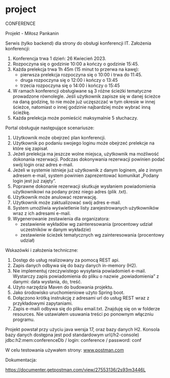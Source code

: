 # project
CONFERENCE

Projekt - Miłosz Pankanin

Serwis (tylko backend) dla strony do obsługi konferencji IT. Założenia konferencji: 
1.	Konferencja trwa 1 dzień: 26 Kwiecień 2023. 
2.	Rozpoczyna się o godzinie 10:00 a kończy o godzinie 15:45.
3.	Każda prelekcja trwa 1h 45m (15 minut to przerwa na kawę):
	- pierwsza prelekcja rozpoczyna się o 10:00 i trwa do 11:45. 
	- druga rozpoczyna się o 12:00 i kończy o 13:45
	- trzecia rozpoczyna się o 14:00 i kończy o 15:45
4.	W ramach konferencji obsługiwane są 3 różne ścieżki tematyczne prowadzone równolegle. Jeśli użytkownik zapisze się w danej ścieżce na daną godzinę, to nie może już uczęszczać w tym okresie w innej ścieżce, natomiast o innej godzinie najbardziej może wybrać inną ścieżkę. 
5.	Każda prelekcja może pomieścić maksymalnie 5 słuchaczy. 

Portal obsługuje następujące scenariusze:
1. Użytkownik może obejrzeć plan konferencji. 
2. Użytkownik po podaniu swojego loginu może obejrzeć prelekcje na które się zapisał. 
3. Jeżeli prelekcja ma jeszcze wolne miejsca, użytkownik ma możliwość dokonania rezerwacji. Podczas dokonywania rezerwacji powinien podać swój login oraz adres e-mail. 
4. Jeżeli w systemie istnieje już użytkownik z danym loginem, ale z innym adresem e-mail, system powinien zaprezentować komunikat „Podany login jest już zajęty”.
5. Poprawne dokonanie rezerwacji skutkuje wysłaniem powiadomienia użytkownikowi na podany przez niego adres (plik .txt). 
6. Użytkownik może anulować rezerwację. 
7. Użytkownik może zaktualizować swój adres e-mail. 
8. System umożliwia wyświetlenie listy zarejestrowanych użytkowników wraz z ich adresami e-mail. 
9. Wygenerowanie zestawienia dla organizatora:
	- zestawienie wykładów wg zainteresowania (procentowy udział uczestników w danym wykładzie)
	- zestawienie ścieżek tematycznych wg zainteresowania (procentowy udział)


Wskazówki i założenia techniczne: 
1.	Dostęp do usług realizowany za pomocą REST api. 
2.	Zapis danych odbywa się do bazy danych in-memory (H2).  
3.	Nie implementuj rzeczywistego wysyłania powiadomień e-mail. Wystarczy zapis powiadomienia do pliku o nazwie „powiadomienia” z danymi: data wysłania, do, treść. 
4.	Użyto narzędzia Maven do budowania projektu.
5.	Jako środowisko uruchomieniowe użyto Spring boot.
6.	Dołączono krótką instrukcję z adresami url do usług REST wraz z przykładowymi zapytaniami. 
7.  Zapis e-maili odbywa się do pliku email.txt. Znajduję się on w folderze resources. Nie ustawiałem usuwania treści po ponownym włączniu programu.


Projekt powstał przy użyciu java wersja 17, oraz bazy danych H2.
Konsola bazy danych dostępna jest pod standardowym url(/h2-console)
jdbc:h2:mem:conferenceDb / login: conference / password: conf


W celu testowania używałem strony:
www.postman.com

Dokumentacja:

https://documenter.getpostman.com/view/27553136/2s93m3446L

